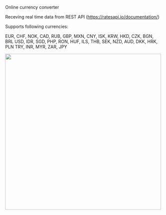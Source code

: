 Online currency converter

Receving real time data from REST API (https://ratesapi.io/documentation/)

Supports following currencies:

EUR, CHF, NOK, CAD, RUB, GBP, MXN, CNY, ISK, KRW, HKD, CZK, BGN, BRL
USD, IDR, SGD, PHP, RON, HUF, ILS, THB, SEK, NZD, AUD, DKK, HRK, PLN
TRY, INR, MYR, ZAR, JPY

<img src="https://github.com/hnariman/online_currency_converter/blob/master/exchange.png" width=500px/>

